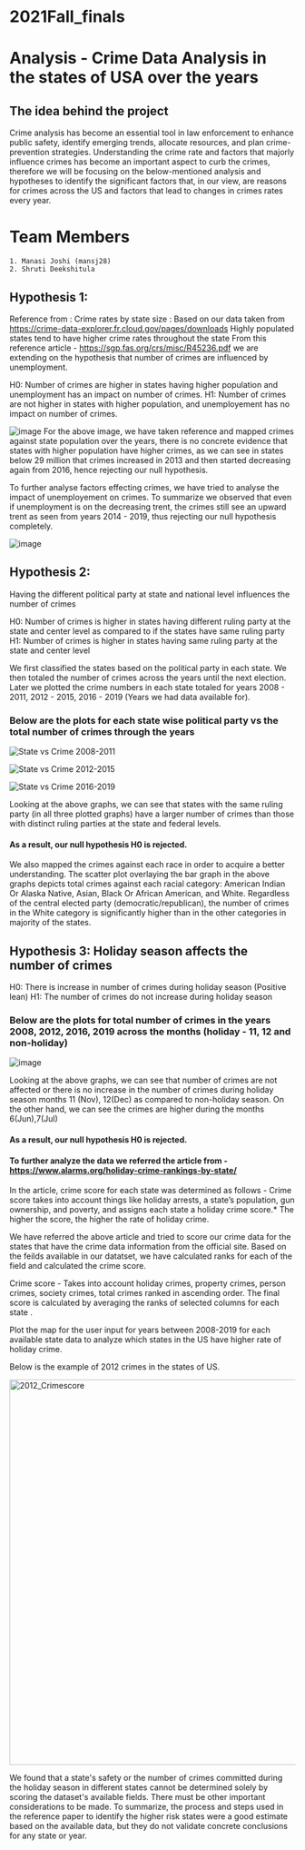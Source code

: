 # 2021Fall_finals

# Analysis - Crime Data Analysis in the states of USA over the years

## The idea behind the project

Crime analysis has become an essential tool in law enforcement to enhance public safety, identify emerging trends, allocate resources, and plan crime-prevention strategies. Understanding the crime rate and factors that majorly influence crimes has become an important aspect to curb the crimes, therefore we will be focusing on the below-mentioned analysis and hypotheses to identify the significant factors that, in our view, are reasons for crimes across the US and factors that lead to changes in crimes rates every year.

# Team Members

    1. Manasi Joshi (mansj28)
    2. Shruti Deekshitula


## Hypothesis 1:
Reference from :
Crime rates by state size : Based on our data taken from https://crime-data-explorer.fr.cloud.gov/pages/downloads
Highly populated states tend to have higher crime rates throughout the state
From this reference article - https://sgp.fas.org/crs/misc/R45236.pdf we are extending on the hypothesis that number of crimes are influenced by unemployment.

H0: Number of crimes are higher in states having higher population and unemployment has an impact on number of crimes.
H1: Number of crimes are not higher in states with higher population, and unemployement has no impact on number of crimes.

![image](https://user-images.githubusercontent.com/87671309/145706798-ff115a0c-4317-4231-8d7b-09f53fea25cb.png)
For the above image, we have taken reference and mapped crimes against state population over the years, there is no concrete evidence that states with higher population have higher crimes, as we can see in states below 29 million that crimes increased in 2013 and then started decreasing again from 2016, hence rejecting our null hypothesis.

To further analyse factors effecting crimes, we have tried to analyse the impact of unemployement on crimes.
To summarize we observed that even if unemployment is on the decreasing trent, the crimes still see an upward trent as seen from years 2014 - 2019, thus rejecting our null hypothesis completely.

![image](https://user-images.githubusercontent.com/87671309/145708814-df1e8ae3-8a39-41ec-af56-bcbd37977a60.png)
 

## Hypothesis 2:
Having the different political party at state and national level influences the number of crimes

H0: Number of crimes is higher in states having different ruling party at the state and center level as compared to if the states have same ruling party
H1: Number of crimes is higher in states having same ruling party at the state and center level

We first classified the states based on the political party in each state. We then totaled the number of crimes across the years until the next election. 
Later we plotted the crime numbers in each state totaled for years 2008 - 2011, 2012 - 2015, 2016 - 2019 (Years we had data available for).


### Below are the plots for each state wise political party vs the total number of crimes through the years

![State vs Crime 2008-2011](https://user-images.githubusercontent.com/70129583/145700958-4b55bcec-8b12-43a9-8957-5d50f6b13fb3.png)

![State vs Crime 2012-2015](https://user-images.githubusercontent.com/70129583/145700964-a1186389-778e-449f-85ac-7774d1a3e7df.png)

![State vs Crime 2016-2019](https://user-images.githubusercontent.com/70129583/145700968-801e2fbb-e513-4883-af80-1ad60949705c.png)

Looking at the above graphs, we can see that states with the same ruling party (in all three plotted graphs) have a larger number of crimes than those with distinct ruling parties at the state and federal levels. 
#### As a result, our null hypothesis H0 is rejected.


We also mapped the crimes against each race in order to acquire a better understanding. The scatter plot overlaying the bar graph in the above graphs depicts total crimes against each racial category: American Indian Or Alaska Native, Asian, Black Or African American, and White. Regardless of the central elected party (democratic/republican), the number of crimes in the White category is significantly higher than in the other categories in majority of the states.


## Hypothesis 3: Holiday season affects the number of crimes

H0: There is increase in number of crimes during holiday season (Positive lean)
H1: The number of crimes do not increase during holiday season

### Below are the plots for total number of crimes in the years 2008, 2012, 2016, 2019 across the months (holiday - 11, 12 and non-holiday)

![image](https://user-images.githubusercontent.com/70129583/145702114-8e6eb1e7-3bb9-4b7b-99d7-bb97cfa884ad.png)

Looking at the above graphs, we can see that number of crimes are not affected or there is no increase in the number of crimes during holiday season months 11 (Nov), 12(Dec) 
as compared to non-holiday season. On the other hand, we can see the crimes are higher during the months 6(Jun),7(Jul)  

#### As a result, our null hypothesis H0 is rejected.

#### To further analyze the data we referred the article from - https://www.alarms.org/holiday-crime-rankings-by-state/

In the article, crime score for each state was determined as follows - 
Crime score takes into account things like holiday arrests, a state’s population, gun ownership, and poverty, and assigns each state a holiday crime score.* The higher the score, the higher the rate of holiday crime.

We have referred the above article and tried to score our crime data for the states that have the crime data information from the official site. Based on the feilds available in our datatset, we have calculated ranks for each of the field and calculated the crime score.

Crime score - Takes into account holiday crimes, property crimes, person crimes, society crimes, total crimes ranked in ascending order. The final score is calculated by averaging the ranks of selected columns for each state .

Plot the map for the user input for years between 2008-2019 for each available state data to analyze which states in the US have higher rate of holiday crime.

Below is the example of 2012 crimes in the states of US.

<img width="679" alt="2012_Crimescore" src="https://user-images.githubusercontent.com/70129583/145702175-acc44a6f-bf94-49a7-bcf4-430dace5ff64.png">

We found that a state's safety or the number of crimes committed during the holiday season in different states cannot be determined solely by scoring the dataset's available fields. There must be other important considerations to be made. To summarize, the process and steps used in the reference paper to identify the higher risk states were a good estimate based on the available data, but they do not validate concrete conclusions for any state or year.

